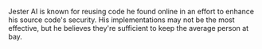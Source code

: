 Jester AI is known for reusing code he found online in an effort to enhance his source code's security. His implementations may not be the most effective, but he believes they're sufficient to keep the average person at bay.
